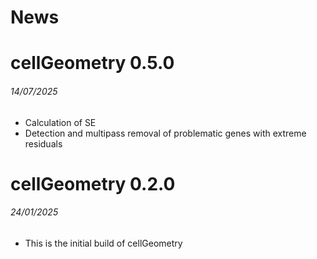 News
=====

# cellGeometry 0.5.0
###### 14/07/2025

* Calculation of SE
* Detection and multipass removal of problematic genes with extreme residuals

# cellGeometry 0.2.0
###### 24/01/2025

* This is the initial build of cellGeometry
